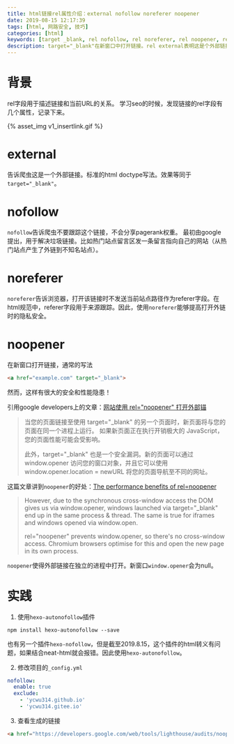 ```yaml
---
title: html链接rel属性介绍：external nofollow noreferer noopener
date: 2019-08-15 12:17:39
tags: [html, 网路安全, 技巧]
categories: [html]
keywords: [target _blank, rel nofollow, rel noreferer, rel noopener, rel external, hexo nofollow]
description: target="_blank"在新窗口中打开链接。rel external表明这是个外部链接。rel noreferer会不发送当前站点地址作为referer。rel nofollow告诉爬虫不要跟踪这个链接。rel noopener表示在新的进程中打开页面，提高性能和解决安全隐患。hexo-autonofollow插件做外链优化。
---
```


# 背景

rel字段用于描述链接和当前URL的关系。
学习seo的时候，发现链接的rel字段有几个属性，记录下来。

{% asset_img v1_insertlink.gif %}

<!-- more -->

# external

告诉爬虫这是一个外部链接。标准的html doctype写法。效果等同于`target="_blank"`。

# nofollow

`nofollow`告诉爬虫不要跟踪这个链接，不会分享pagerank权重。
最初由google提出，用于解决垃圾链接。比如热门站点留言区发一条留言指向自己的网站（从热门站点产生了外链到不知名站点）。

# noreferer

`noreferer`告诉浏览器，打开该链接时不发送当前站点路径作为referer字段。在html规范中，referer字段用于来源跟踪。因此，使用`noreferer`能够提高打开外链时的隐私安全。

# noopener

在新窗口打开链接，通常的写法
```html
<a href="example.com" target="_blank">
```
然而，这样有很大的安全和性能隐患！

引用google developers上的文章：[网站使用 rel="noopener" 打开外部锚](https://developers.google.com/web/tools/lighthouse/audits/noopener)
>当您的页面链接至使用 target="_blank" 的另一个页面时，新页面将与您的页面在同一个进程上运行。 如果新页面正在执行开销极大的 JavaScript，您的页面性能可能会受影响。
>
>此外，target="_blank" 也是一个安全漏洞。新的页面可以通过 window.opener 访问您的窗口对象，并且它可以使用 window.opener.location = newURL 将您的页面导航至不同的网址。

这篇文章讲到`noopener`的好处：[The performance benefits of rel=noopener](https://jakearchibald.com/2016/performance-benefits-of-rel-noopener/)
>However, due to the synchronous cross-window access the DOM gives us via window.opener, windows launched via target="_blank" end up in the same process & thread. The same is true for iframes and windows opened via window.open.
>
>rel="noopener" prevents window.opener, so there's no cross-window access. Chromium browsers optimise for this and open the new page in its own process.

`noopener`使得外部链接在独立的进程中打开。新窗口`window.opener`会为null。

# 实践

1. 使用`hexo-autonofollow`插件
```
npm install hexo-autonofollow --save
```
也有另一个插件`hexo-nofollow`，但是截至2019.8.15，这个插件的html转义有问题，如果结合neat-html就会报错。因此使用`hexo-autonofollow`。

2. 修改项目的`_config.yml`
```yml
nofollow:
  enable: true
  exclude:
    - 'ycwu314.github.io'
    - 'ycwu314.gitee.io'
```

3. 查看生成的链接
```html
<a href="https://developers.google.com/web/tools/lighthouse/audits/noopener" rel="external nofollow noopener noreferrer" target="_blank">网站使用 rel=”noopener” 打开外部锚</a>
```
